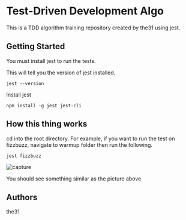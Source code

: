 # Test-Driven Development Algo
This is a TDD algorithm training repository created by the31 using jest.

## Getting Started
You must install jest to run the tests.

This will tell you the version of jest installed.
```
jest --version
```

Install jest
```
npm install -g jest jest-cli
```

## How this thing works
cd into the root directory.
For example, if you want to run the test on fizzbuzz,
navigate to warmup folder then run the following.
```
jest fizzbuzz
```

![capture](https://user-images.githubusercontent.com/17349225/43228145-a05deaaa-9015-11e8-9ca7-9af2cb5d923d.PNG)

You should see something similar as the picture above

## Authors
the31
